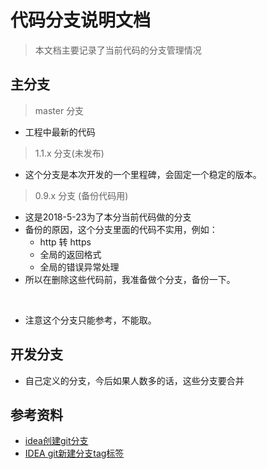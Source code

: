 # 代码分支说明文档

> 本文档主要记录了当前代码的分支管理情况



## 主分支

> master 分支

* 工程中最新的代码


> 1.1.x 分支(未发布)

* 这个分支是本次开发的一个里程碑，会固定一个稳定的版本。


> 0.9.x 分支 (备份代码用)

* 这是2018-5-23为了本分当前代码做的分支
* 备份的原因，这个分支里面的代码不实用，例如：
    * http 转 https
    * 全局的返回格式
    * 全局的错误异常处理
* 所以在删除这些代码前，我准备做个分支，备份一下。

<br>

* 注意这个分支只能参考，不能取。    









## 开发分支

* 自己定义的分支，今后如果人数多的话，这些分支要合并




## 参考资料

* [idea创建git分支](https://blog.csdn.net/feicongcong/article/details/76431471)
* [IDEA git新建分支tag标签](https://jingyan.baidu.com/article/656db918ca023fe380249c68.html)

